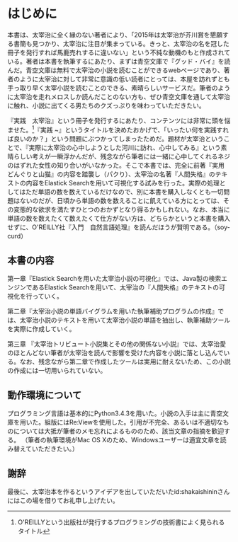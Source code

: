 はじめに
====

本書は、太宰治に全く縁のない著者により、「2015年は太宰治が芥川賞を懇願する書簡も見つかり、太宰治に注目が集まっている。きっと、太宰治の名を冠した冊子を発行すれば馬鹿売れするに違いない」という不純な動機のもと作成されている。著者は本書を執筆するにあたり、まずは青空文庫で『グッド・バイ』を読んだ。青空文庫は無料で太宰治の小説を読むことができるwebページであり、著者のように太宰治に対して非常に意識の低い読者にとっては、本屋を訪れずとも手っ取り早く太宰小説を読むことのできる、素晴らしいサービスだ。筆者のように太宰治を走れメロスしか読んだことのない方も、ぜひ青空文庫を通して太宰治に触れ、小説に出てくる男たちのクズっぷりを味わっていただきたい。

『実践　太宰治』という冊子を発行するにあたり、コンテンツには非常に頭を悩ませた。[^1]『実践 ~』というタイトルを決めたおかげで、「いったい何を実践すれば良いのか？」という問題にぶつかってしまったためだ。題材が太宰治ということで、『実際に太宰治の心中しようとした河川に訪れ、心中してみる』という素晴らしい考えが一瞬浮かんだが、残念ながら筆者には一緒に心中してくれるネジのはずれた女性の知り合いがいなかった。そこで本書では、完全に前著『実用　どんぐりと山猫』の内容を踏襲し（パクり）、太宰治の名著『人間失格』のテキストの内容をElastick Searchを用いて可視化する試みを行った。実際の処理としてはただ単語の数を数えているだけなので、別に本書を購入しなくとも一切問題はないのだが、日頃から単語の数を数えることに飢えている方にとっては、その変態的な欲求を満たすひとつのおかずとなり得るかもしれない。なお、本当に単語の数を数えたくて数えたくて仕方がない方は、どちらかというと本書を購入せずに、O'REILLY社『入門　自然言語処理』を読んだほうが賢明である。（soy-curd）

[^1]: O'REILLYという出版社が発行するプログラミングの技術書によく見られるタイトル

## 本書の内容

第一章『Elastick Searchを用いた太宰治小説の可視化』では、Java製の検索エンジンであるElastick Searchを用いて、太宰治の『人間失格』のテキストの可視化を行っていく。

第二章『太宰治小説の単語バイグラムを用いた執筆補助プログラムの作成』では、太宰治小説のテキストを用いて太宰治小説の単語を抽出し、執筆補助ツールを実際に作成していく。

第三章 『太宰治トリビュート小説集とその他の関係ない小説』では、太宰治愛のほとんどない筆者が太宰治を読んで影響を受けた内容を小説に落とし込んでいる。なお、残念ながら第二章で作成したツールは実用に耐えないため、この小説の作成には一切用いられていない。

## 動作環境について
プログラミング言語は基本的にPython3.4.3を用いた。小説の入手は主に青空文庫を用いた。組版にはRe:Viewを使用した。引用が不完全、あるいは不適切なものについては大抵が筆者のメモ忘れによるもののため、該当文章の指摘を歓迎する。
（筆者の執筆環境がMac OS Xのため、Windowsユーザーは適宜文章を読み替えていただきたい。）

## 謝辞
最後に、太宰治本を作るというアイデアを出していただいたid:shakaishininさんにはこの場を借りてお礼申し上げたい。
